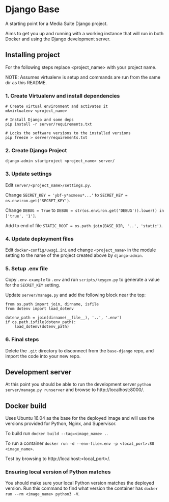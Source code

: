 # Django Base
A starting point for a Media Suite Django project.

Aims to get you up and running with a working instance that will run in both
Docker and using the Django development server.

## Installing project

For the following steps replace <project_name> with your project name.

NOTE: Assumes virtualenv is setup and commands are run from the same dir as this
README.

### 1. Create Virtualenv and install dependencies

```
# Create virtual environment and activates it
mkvirtualenv <project_name>

# Install Django and some deps
pip install -r server/requirements.txt

# Locks the software versions to the installed versions
pip freeze > server/requirements.txt
```

### 2. Create Django Project

```
django-admin startproject <project_name> server/
```

### 3. Update settings

Edit `server/<project_name>/settings.py`.

Change
`SECRET_KEY = 'ybf-y*axmeeu*...'`
to
`SECRET_KEY = os.environ.get('SECRET_KEY')`.

Change
`DEBUG = True`
to
`DEBUG = str(os.environ.get('DEBUG')).lower() in ['true', '1']`.

Add to end of file
`STATIC_ROOT = os.path.join(BASE_DIR, '..', 'static')`.

### 4. Update deployment files

Edit `docker-config/uwsgi.ini` and change `<project_name>` in the module setting to the
name of the project created above by `django-admin`.

### 5. Setup .env file

Copy `.env-example` to `.env` and run `scripts/keygen.py` to generate a value
for the `SECRET_KEY` setting.

Update `server/manage.py` and add the following block near the top:
```
from os.path import join, dirname, isfile
from dotenv import load_dotenv

dotenv_path = join(dirname(__file__), '..', '.env')
if os.path.isfile(dotenv_path):
    load_dotenv(dotenv_path)
```

### 6. Final steps

Delete the `.git` directory to disconnect from the `base-django` repo, and
import the code into your new repo.

## Development server

At this point you should be able to run the development server
`python server/manage.py runserver` and browse to http://localhost:8000/.

## Docker build

Uses Ubuntu 16.04 as the base for the deployed image and will use the versions
provided for Python, Nginx, and Supervisor.

To build run `docker build --tag=<image_name> .`.

To run a container `docker run -d --env-file=.env -p <local_port>:80 <image_name>`.

Test by browsing to http://localhost:<local_port>/.

### Ensuring local version of Python matches

You should make sure your local Python version matches the deployed version. Run
this command to find what version the container has
`docker run --rm <image_name> python3 -V`.
